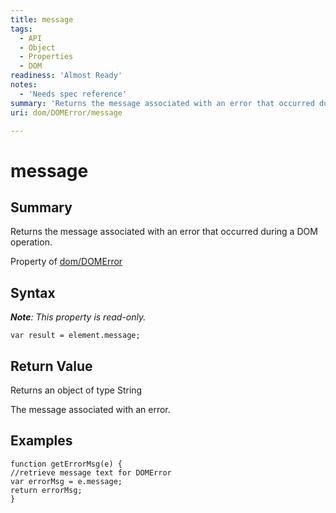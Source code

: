 ```yaml
---
title: message
tags:
  - API
  - Object
  - Properties
  - DOM
readiness: 'Almost Ready'
notes:
  - 'Needs spec reference'
summary: 'Returns the message associated with an error that occurred during a DOM operation.'
uri: dom/DOMError/message

---
```

# message

## Summary

Returns the message associated with an error that occurred during a DOM operation.

<span data-meta="applies_to" data-type="key">Property of <span data-type="value">[dom/DOMError](/dom/DOMError)</span></span>

## Syntax

***Note**: This property is read-only.*

``` {.js}
var result = element.message;
```

## Return Value

<span data-meta="return" data-type="key">Returns an object of type <span data-type="value">String</span></span>

The message associated with an error.

## Examples

``` {.js}
function getErrorMsg(e) {
//retrieve message text for DOMError
var errorMsg = e.message;
return errorMsg;
}
```

